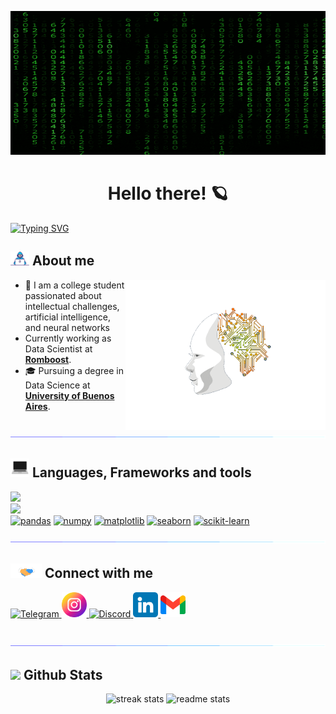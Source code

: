 <picture><img src = "./assets/matrix_numbers.gif" width=100% height="230"></picture>

<h1 align="center"> Hello there! 🪐</h1>

<a href="https://github.com/Gabrielnm7"><img src="https://readme-typing-svg.demolab.com?font=Roboto&weight=900&size=25&duration=1250&pause=1&color=2E7334&background=000000&multiline=true&repeat=false&random=false&width=560&height=100&lines=Who+am+i%3A;Gabriel+Nu%C3%B1ez;Student+%7C+Data+Scientist+%7C+Data+Engineer+" alt="Typing SVG" alt="Typing SVG" /></a>

<h2><picture><img alt="GIF" src="./assets/Developer.gif" width="30px" /> About me </picture></h2>

<div>
    <picture>
        <source media="(max-width: 767px)" srcset="">
        <img align="right" alt="" src="assets/ai.gif" width=320px>
    </picture>
        <ul>
            <li>📖 I am a college student passionated about intellectual challenges, artificial intelligence, and neural networks</li>
            <li>Currently working as Data Scientist at <a href="https://www.linkedin.com/company/romboost/"><strong>Romboost</strong></a>.</li>
            <li>🎓 Pursuing a degree in Data Science at <a href="https://lcd.exactas.uba.ar/"><strong>University of Buenos Aires</strong></a>.</li>
        </ul>
</div>

<img src="assets/divider.gif"><br>

<summary><h2 ><img alt="GIF" src="./assets/laptop_code.gif" width="30px"> Languages, Frameworks and tools</h2></summary>
<div>
    <img src="https://skillicons.dev/icons?i=python,cpp,docker,mysql,mongodb,git,gcp"/><br>
    <img src="https://skillicons.dev/icons?i=vscode,clion,gitlab,github,fastapi,selenium"/><br>
    <a href="https://pandas.pydata.org/" target="_blank"> <img alt="pandas" height ="42px"  src="https://cdn.jsdelivr.net/gh/devicons/devicon/icons/pandas/pandas-original.svg" /></a>  
    <a href="https://numpy.org/" target="_blank"> <img alt="numpy" height ="42px"  src="https://cdn.jsdelivr.net/gh/devicons/devicon/icons/numpy/numpy-original.svg" /></a>
    <a href="https://matplotlib.org/" target="_blank"> <img alt="matplotlib" height ="42px"  src="https://upload.wikimedia.org/wikipedia/commons/thumb/8/84/Matplotlib_icon.svg/1200px-Matplotlib_icon.svg.png" /></a> 
    <a href="https://seaborn.pydata.org/#" target="_blank"> <img alt="seaborn" height ="42px"  src="https://cdn.worldvectorlogo.com/logos/seaborn-1.svg" /></a> 
    <a href="https://scikit-learn.org/stable/" target="_blank"><img alt="scikit-learn" height ="42px"  src="https://upload.wikimedia.org/wikipedia/commons/0/05/Scikit_learn_logo_small.svg" /></a> 
    <br> 
</div>

<img src="assets/divider.gif"><br>

<h2><img alt="GIF" src="./assets/handshake.gif" width="50px"> Connect with me </h2>
<div id="badges">
    <a href="https://t.me/gabrielnm7" target="_blank">
    <img  lign="left"src="https://cdn-icons-png.flaticon.com/512/2111/2111646.png" width="40" height="40" alt="Telegram"/> 
    </a>
    <a href="https://www.instagram.com/gabrielnm7/" target="_blank">
    <img lign="left" src="./assets/instagram.png" width="40" height="40" alt="Instagram"/>  
    </a>
    <a href="https://discord.com/users/519507183436824587/" target="_blank">
    <img lign="left" src="https://www.svgviewer.dev/static-svgs/34446/discord-v2.svg" width="40" height="40" alt="Discord"/> 
    </a>
    <a href="https://www.linkedin.com/in/gabriel-nu%C3%B1ez-moreno/" target="_blank">
    <img lign="left" src="./assets/linkedin.png" width="40" height="40" alt="LinkedIn"/>
    </a>
    <a href="mailto:gabrielnm07@gmail.com">
    <img src="./assets/gmail.png" width="40" height="40" alt="Email"/>
    </a>
</div>
<br>

<img src="assets/divider.gif"><br>
## <img src="https://media.giphy.com/media/iY8CRBdQXODJSCERIr/giphy.gif" width="35"><b> Github Stats </b>
<div align="center">
  <img width=400 src="https://github-readme-stats.vercel.app/api?username=Gabrielnm7&theme=radical&hide_border=false&include_all_commits=true&border_radius=10&line_height=23" alt="streak stats"/>
  <img width=413 src="https://github-readme-streak-stats.herokuapp.com/?user=Gabrielnm7&theme=radical&hide_border=false&border_radius=10&line_height=23" alt="readme stats" />
  <br/>
</div>
